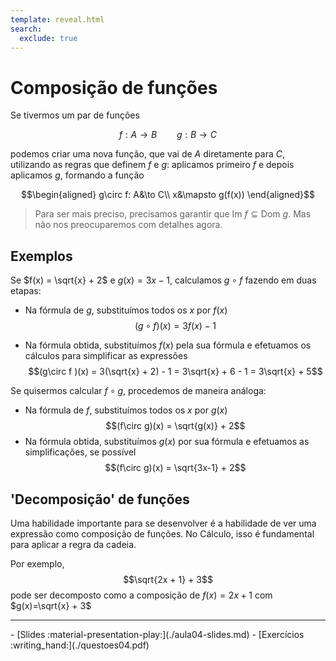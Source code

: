 ```yaml
---
template: reveal.html
search:
  exclude: true
---
```

# Composição de funções


Se tivermos um par de funções

$$f:A\to B \qquad g:B\to C$$

podemos criar uma nova função, que vai de $A$ diretamente para $C$, utilizando as regras que definem $f$ e $g$: aplicamos primeiro $f$ e depois aplicamos $g$, formando a função

$$\begin{aligned}
g\circ f: A&\to C\\
x&\mapsto g(f(x))
\end{aligned}$$


> Para ser mais preciso, precisamos garantir que $\text{Im }f\subseteq \text{Dom }g$. Mas não nos preocuparemos com detalhes agora. 

## Exemplos

Se $f(x) = \sqrt{x} + 2$ e $g(x) = 3x -1$, calculamos $g\circ f$ fazendo em duas etapas:
- Na fórmula de $g$, substituímos todos os $x$ por $f(x)$
$$(g\circ f )(x) = 3f(x) - 1$$

- Na fórmula obtida, substituímos $f(x)$ pela sua fórmula e efetuamos os cálculos para simplificar as expressões
$$(g\circ f )(x) = 3(\sqrt{x} + 2) - 1 = 3\sqrt{x} + 6 - 1  = 3\sqrt{x} + 5$$

Se quisermos calcular $f\circ g$, procedemos de maneira análoga:
- Na fórmula de $f$, substituímos todos os $x$ por $g(x)$
$$(f\circ g)(x) = \sqrt{g(x)} + 2$$
- Na fórmula obtida, substituímos $g(x)$ por sua fórmula e efetuamos as simplificações, se possível
$$(f\circ g)(x) = \sqrt{3x-1} + 2$$

## 'Decomposição' de funções

Uma habilidade importante para se desenvolver é a habilidade de ver uma expressão como composição de funções. No Cálculo, isso é fundamental para aplicar a regra da cadeia. 

Por exemplo, 
$$\sqrt{2x + 1} + 3$$
pode ser decomposto como a composição de $f(x)=2x+1$ com $g(x)=\sqrt{x} + 3$


---

<div class="grid cards" markdown>
 - [Slides :material-presentation-play:](./aula04-slides.md)
 - [Exercícios :writing_hand:](./questoes04.pdf)
</div>
